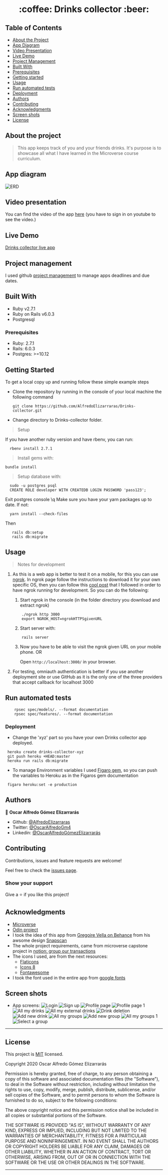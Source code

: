 <h1 align="center">
 :coffee: Drinks collector :beer:
</h1>

## Table of Contents

* [About the Project](#about-the-project)
* [App Diagram](#app-diagram)
* [Video Presentation](#video-presentation)
* [Live Demo](#live-demo)
* [Project Management](#project-management)
* [Built With](#built-with)
* [Prerequisites](#prerequisites)
* [Getting started](#getting-started)
* [Usage](#usage)
* [Run automated tests](#run-automated-tests)
* [Deployment](#deployment)
* [Authors](#authors)
* [Contributing](#contributing)
* [Acknowledgments](#acknowledgments)
* [Screen shots](screen-shots)
* [License](#license)

## About the project

> This app keeps track of you and your friends drinks. It's purpose is to showcase all what I have learned in the Microverse course curriculum.

## App diagram

![ERD](/assets/images/Drinks_diagram.jpg?raw=true "ERD")

## Video presentation

You can find the video of the app [here](https://youtu.be/U3tEV4eN9vA) (you have to sign in on youtube to see the video.)

## Live Demo

[Drinks collector live app](https://drinks-collector.herokuapp.com)

## Project management
I used github [project management](https://github.com/users/AlfredoElizarraras/projects/3) to manage apps deadlines and due dates.

## Built With

- Ruby v2.7.1
- Ruby on Rails v6.0.3
- Postgresql

### Prerequisites

- Ruby: 2.7.1
- Rails: 6.0.3
- Postgres: >=10.12

## Getting Started

To get a local copy up and running follow these simple example steps

- Clone the repository by running in the console of your local machine the following command

  ```
  git clone https://github.com/AlfredoElizarraras/Drinks-collector.git
  ```
- Change directory to Drinks-collector folder.

> Setup

If you have another ruby version and have rbenv, you can run:
```
  rbenv install 2.7.1
```

> Install gems with:

```
bundle install
```

> Setup database with:

```
  sudo -u postgres psql
  CREATE ROLE developer WITH CREATEDB LOGIN PASSWORD 'pass123';
```
  Exit postgres console \q
  Make sure you have your yarn packages up to date. If not:
```
  yarn install --check-files
```
  Then
```
   rails db:setup
   rails db:migrate
```

## Usage

> Notes for development
1. As this is a web app is better to test it on a mobile, for this you can use [ngrok](https://ngrok.com/).
In ngrok page follow the instructions to download it for your own specific OS, then you can follow this [cool post](https://dev.to/ianvaughan/ngrok-on-rails-315m) that I followed in order to have ngrok running for development.
So you can do the following:
   1. Start ngrok in the console (in the folder directory you download and extract ngrok)
   ```
       ./ngrok http 3000
       export NGROK_HOST=ngrokHTTPSgivenURL
   ```
   
   2. Start server with:
   
   ```
       rails server
   ```
   3. Now you have to be able to visit the ngrok given URL on your mobile phone.
      OR

      Open `http://localhost:3000/` in your browser.

2. For testing, omniauth authentication is better if you use another deployment site or use GitHub as it is the only one of the three providers that accept callback for localhost 3000

## Run automated tests

```
    rpsec spec/models/. --format documentation
    rpsec spec/features/. --format documentation
```
### Deployment

- Change the 'xyz' part so you have your own Drinks collector app deployed.
```
 heroku create drinks-collector-xyz
 git push heroku +HEAD:master
 heroku run rails db:migrate
```
- To manage Environment variables I used [Figaro gem](https://github.com/laserlemon/figaro), so you can push the variables to Heroku as in the Figaros gem documentation
```
 figaro heroku:set -e production
```

## Authors

👤 **Oscar Alfredo Gómez Elizarrarás**

- Github: [@AlfredoElizarraras](https://github.com/AlfredoElizarraras)
- Twitter: [@OscarAlfredoGm4](https://twitter.com/OscarAlfredoGm4)
- Linkedin: [@OscarAlfredoGómezElizarrarás](https://mx.linkedin.com/in/oscar-alfredo-gomez-elizarraras)

## Contributing

Contributions, issues and feature requests are welcome!

Feel free to check the [issues page](https://github.com/AlfredoElizarraras/Drinks-collector/issues).

### Show your support

Give a ⭐️ if you like this project!

## Acknowledgments

- [Microverse](https://microverse.org)
- [Odin project](https://www.theodinproject.com/)
- I took the idea of this app from [Gregoire Vella on Behance](https://www.behance.net/gregoirevella) from his awsome design [Snapscan](https://www.behance.net/gallery/19759151/Snapscan-iOs-design-and-branding?tracking_source=)
- The whole project requirements, came from microverse capstone project in [notion: group our transactions](https://www.notion.so/Group-our-transactions-ccea2b6642664540a70de9f30bdff4ce)
- The icons I used, are from the next resources:
  - [Flaticons](www.flaticon.com)
  - [Icons 8](https://icons8.com/)
  - [Fontawesome](https://fontawesome.com/)
- I took the font used in the entire app from [google fonts](https://fonts.google.com/specimen/Ibarra+Real+Nova?query=Nova)

## Screen shots

- App screens:
![Login](/assets/images/login.jpeg?raw=true "Login")
![Sign up](/assets/images/sign_up.jpeg?raw=true "Sign up")
![Profile page](/assets/images/user_profile.jpeg?raw=true "Profile page")
![Profile page 1](/assets/images/user_profile_1.jpeg?raw=true "Profile page 1")
![All my drinks](/assets/images/all_my_drinks.jpeg?raw=true "All my drinks")
![All my external drinks](/assets/images/all_my_external_drinks.jpeg?raw=true "All my external drinks")
![Drink deletion](/assets/images/drink_deletion.jpeg?raw=true "Drink deletion")
![Add new drink](/assets/images/add_new_drink.jpeg?raw=true "Add new drink")
![All my groups](/assets/images/all_my_groups.jpeg?raw=true "All my groups")
![Add new group](/assets/images/add_new_group.jpeg?raw=true "Add new group")
![All my groups 1](/assets/images/all_my_groups_1.jpeg?raw=true "All my groups 1")
![Select a group](/assets/images/select_a_group.jpeg?raw=true "Select a group")

---

## License

This project is [MIT](https://github.com/AlfredoElizarraras/Drinks-collector/blob/master/LICENSE) licensed.

Copyright 2020 Oscar Alfredo Gómez Elizarrarás

Permission is hereby granted, free of charge, to any person obtaining a copy of this software and associated documentation files (the "Software"), to deal in the Software without restriction, including without limitation the rights to use, copy, modify, merge, publish, distribute, sublicense, and/or sell copies of the Software, and to permit persons to whom the Software is furnished to do so, subject to the following conditions:

The above copyright notice and this permission notice shall be included in all copies or substantial portions of the Software.

THE SOFTWARE IS PROVIDED "AS IS", WITHOUT WARRANTY OF ANY KIND, EXPRESS OR IMPLIED, INCLUDING BUT NOT LIMITED TO THE WARRANTIES OF MERCHANTABILITY, FITNESS FOR A PARTICULAR PURPOSE AND NONINFRINGEMENT. IN NO EVENT SHALL THE AUTHORS OR COPYRIGHT HOLDERS BE LIABLE FOR ANY CLAIM, DAMAGES OR OTHER LIABILITY, WHETHER IN AN ACTION OF CONTRACT, TORT OR OTHERWISE, ARISING FROM, OUT OF OR IN CONNECTION WITH THE SOFTWARE OR THE USE OR OTHER DEALINGS IN THE SOFTWARE.

---
